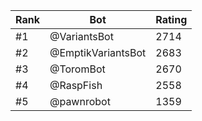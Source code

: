 Rank|Bot|Rating
---|---|---
#1|@VariantsBot|2714
#2|@EmptikVariantsBot|2683
#3|@ToromBot|2670
#4|@RaspFish|2558
#5|@pawnrobot|1359
